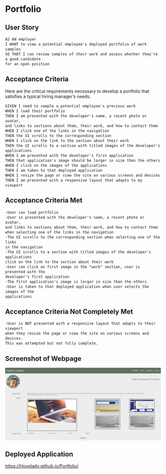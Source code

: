 # Portfolio

## User Story

```
AS AN employer
I WANT to view a potential employee's deployed portfolio of work samples
SO THAT I can review samples of their work and assess whether they're a good candidate 
for an open position
```

## Acceptance Criteria

Here are the critical requirements necessary to develop a portfolio that satisfies a 
typical hiring manager’s needs:

```
GIVEN I need to sample a potential employee's previous work
WHEN I load their portfolio
THEN I am presented with the developer's name, a recent photo or avatar, 
and links to sections about them, their work, and how to contact them
WHEN I click one of the links in the navigation
THEN the UI scrolls to the corresponding section
WHEN I click on the link to the section about their work
THEN the UI scrolls to a section with titled images of the developer's applications
WHEN I am presented with the developer's first application
THEN that application's image should be larger in size than the others
WHEN I click on the images of the applications
THEN I am taken to that deployed application
WHEN I resize the page or view the site on various screens and devices
THEN I am presented with a responsive layout that adapts to my viewport
```

## Acceptance Criteria Met

```
-User can load portfolio
-User is presented with the developer's name, a recent photo or avatar, 
and links to sections about them, their work, and how to contact them 
when selecting one of the links in the navigation
-The UI scrolls to the corresponding section when selecting one of the links 
in the navigation
-The UI scrolls to a section with titled images of the developer's applications 
click on the link to the section about their work
-User can click on first image in the "work" section, user is presented with the 
developer's first application
-The first application's image is larger in size than the others
-User is taken to that deployed application when user selects the images of the 
applications
```

## Acceptance Criteria Not Completely Met

```
-User is NOT presented with a responsive layout that adapts to their viewport 
when they resize the page or view the site on various screens and devices. 
This was attempted but not fully complete.
```


## Screenshot of Webpage
<img src="./Assets/Images/Portfolio2.jpg">


## Deployed Application
https://hlovelady.github.io/Portfolio/
